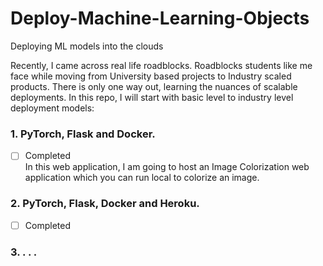 # Deploy-Machine-Learning-Objects
Deploying ML models into the clouds

Recently, I came across real life roadblocks. Roadblocks students like me face while moving from University based projects to Industry scaled products. There is only one way out, learning the nuances of scalable deployments. In this repo, I will start with basic level to industry level deployment models:

### 1. PyTorch, Flask and Docker.  
- [ ] Completed  
  In this web application, I am going to host an Image Colorization web application which you can run local to colorize an image.

### 2. PyTorch, Flask, Docker and Heroku.  
- [ ] Completed

### 3. . . .
